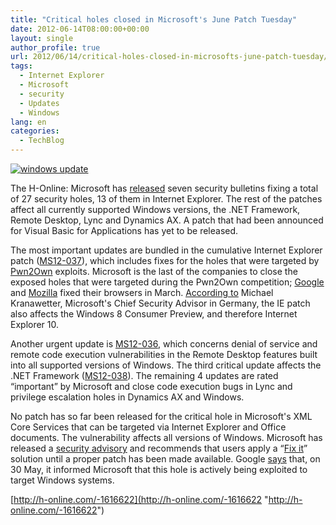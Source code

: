 ```yaml
---
title: "Critical holes closed in Microsoft's June Patch Tuesday"
date: 2012-06-14T08:00:00+00:00
layout: single
author_profile: true
url: 2012/06/14/critical-holes-closed-in-microsofts-june-patch-tuesday/
tags:
  - Internet Explorer
  - Microsoft
  - security
  - Updates
  - Windows
lang: en
categories: 
  - TechBlog
---
```

[![windows update](http://lh5.ggpht.com/-zXJ_UM1aHHU/T9mTArtZl8I/AAAAAAAAGPY/BnkdZZWXK_Q/windows%252520update_thumb%25255B4%25255D.jpg?imgmax=800 "windows update")](http://lh6.ggpht.com/-MoakJsM8f4k/T9mS-bqfopI/AAAAAAAAGPQ/7FWpN6XWKSw/s1600-h/windows%252520update%25255B3%25255D.jpg)

The H-Online: Microsoft has [released](http://blogs.technet.com/b/msrc/archive/2012/06/12/certificate-trust-list-update-and-the-june-2012-bulletins.aspx) seven security bulletins fixing a total of 27 security holes, 13 of them in Internet Explorer. The rest of the patches affect all currently supported Windows versions, the .NET Framework, Remote Desktop, Lync and Dynamics AX. A patch that had been announced for Visual Basic for Applications has yet to be released. 

The most important updates are bundled in the cumulative Internet Explorer patch ([MS12-037](http://technet.microsoft.com/en-us/security/bulletin/ms12-037)), which includes fixes for the holes that were targeted by [Pwn2Own](http://www.h-online.com/news/item/Pwn2Own-ends-with-three-browsers-felled-Update-1469096.html) exploits. Microsoft is the last of the companies to close the exposed holes that were targeted during the Pwn2Own competition; [Google](http://www.h-online.com/news/item/Google-fixes-Pwnium-security-issue-in-Chrome-1467780.html) and [Mozilla](http://www.h-online.com/news/item/Firefox-Thunderbird-and-SeaMonkey-updates-fix-critical-vulnerabilities-1471708.html) fixed their browsers in March. [According to](http://blogs.technet.com/b/michaelkranawetter/archive/2012/06/12/sicherheitsupdates-juni-2012.aspx) Michael Kranawetter, Microsoft's Chief Security Advisor in Germany, the IE patch also affects the Windows 8 Consumer Preview, and therefore Internet Explorer 10. 

Another urgent update is [MS12-036](http://technet.microsoft.com/en-us/security/bulletin/ms12-036), which concerns denial of service and remote code execution vulnerabilities in the Remote Desktop features built into all supported versions of Windows. The third critical update affects the .NET Framework ([MS12-038](http://technet.microsoft.com/en-us/security/bulletin/ms12-038)). The remaining 4 updates are rated “important” by Microsoft and close code execution bugs in Lync and privilege escalation holes in Dynamics AX and Windows. 

No patch has so far been released for the critical hole in Microsoft's XML Core Services that can be targeted via Internet Explorer and Office documents. The vulnerability affects all versions of Windows. Microsoft has released a [security advisory](http://technet.microsoft.com/en-us/security/advisory/2719615) and recommends that users apply a “[Fix it](http://support.microsoft.com/kb/2719615)” solution until a proper patch has been made available. Google [says](http://googleonlinesecurity.blogspot.com/2012/06/microsoft-xml-vulnerability-under.html) that, on 30 May, it informed Microsoft that this hole is actively being exploited to target Windows systems. 

[http://h-online.com/-1616622](http://h-online.com/-1616622 "http://h-online.com/-1616622")